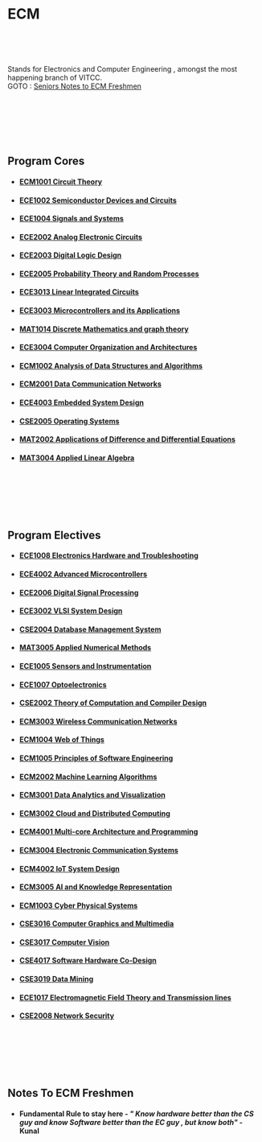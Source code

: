 # ECM 
<br /><br /><br />
<!-- add better intro-->
Stands for Electronics and Computer Engineering , amongst the most happening branch of VITCC.<br />
GOTO : [Seniors Notes to ECM Freshmen](#notes-to-ecm-freshmen)


<br /><br /><br /><br /><br />
## Program Cores
<!-- add list of courses -->
   * #### [ECM1001 Circuit Theory](https://github.com/ai-vithink/VIT-Student-Resource-Database/tree/master/courses/ECM1001%20Circuit%20Theory)
   * #### [ECE1002 Semiconductor Devices and Circuits](https://github.com/ai-vithink/VIT-Student-Resource-Database/tree/master/courses/ECM1001%20Circuit%20Theory)
   * #### [ECE1004 Signals and Systems]()
   * #### [ECE2002 Analog Electronic Circuits]()
   * #### [ECE2003 Digital Logic Design]()
   * #### [ECE2005 Probability Theory and Random Processes]()
   * #### [ECE3013 Linear Integrated Circuits]()
   * #### [ECE3003 Microcontrollers and its Applications]()
   * #### [MAT1014 Discrete Mathematics and graph theory]()
   * #### [ECE3004 Computer Organization and Architectures]()
   * #### [ECM1002 Analysis of Data Structures and Algorithms]()
   * #### [ECM2001 Data Communication Networks]()
   * #### [ECE4003 Embedded System Design]()
   * #### [CSE2005 Operating Systems]()
   * #### [MAT2002 Applications of Difference and Differential Equations]()
   * #### [MAT3004 Applied Linear Algebra]()
   
  
  
<br /><br /><br /><br /><br />
## Program Electives 
<!-- add list of electives-->
   * #### [ECE1008 Electronics Hardware and Troubleshooting]()
   * #### [ECE4002 Advanced Microcontrollers]()
   * #### [ECE2006 Digital Signal Processing]()
   * #### [ECE3002 VLSI System Design]()
   * #### [CSE2004 Database Management System]()
   * #### [MAT3005 Applied Numerical Methods]()
   * #### [ECE1005 Sensors and Instrumentation]()
   * #### [ECE1007 Optoelectronics]()
   * #### [CSE2002 Theory of Computation and Compiler Design]()
   * #### [ECM3003 Wireless Communication Networks]()
   * #### [ECM1004 Web of Things]()
   * #### [ECM1005 Principles of Software Engineering]()
   * #### [ECM2002 Machine Learning Algorithms]()
   * #### [ECM3001 Data Analytics and Visualization]()
   * #### [ECM3002 Cloud and Distributed Computing]()
   * #### [ECM4001 Multi-core Architecture and Programming]()
   * #### [ECM3004 Electronic Communication Systems]()
   * #### [ECM4002 IoT System Design]()
   * #### [ECM3005 AI and Knowledge Representation]()
   * #### [ECM1003 Cyber Physical Systems]()
   * #### [CSE3016 Computer Graphics and Multimedia]()
   * #### [CSE3017 Computer Vision]()
   * #### [CSE4017 Software Hardware Co-Design]()
   * #### [CSE3019 Data Mining]()
   * #### [ECE1017 Electromagnetic Field Theory and Transmission lines]()
   * #### [CSE2008 Network Security]()
   
   
<br /><br /><br /><br /><br />
## Notes To ECM Freshmen

* #### Fundamental Rule to stay here - _" Know hardware better than the CS guy and know Software better than the EC guy , but know both"_ - Kunal

<!-- add notes here  
  Format UL  : *  " Quote/Note " ...  - <Name> 
-- >











